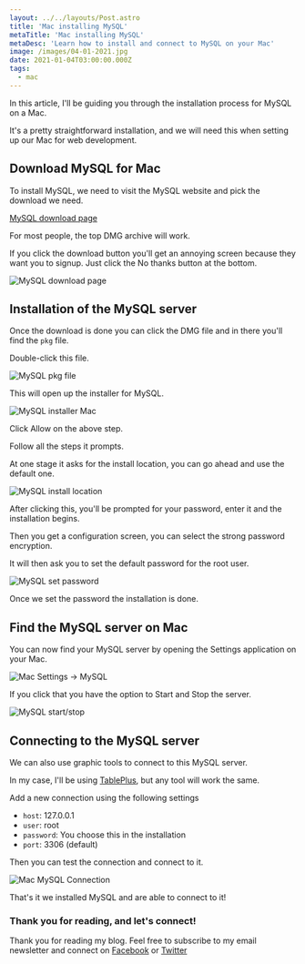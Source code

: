 ```yaml
---
layout: ../../layouts/Post.astro
title: 'Mac installing MySQL'
metaTitle: 'Mac installing MySQL'
metaDesc: 'Learn how to install and connect to MySQL on your Mac'
image: /images/04-01-2021.jpg
date: 2021-01-04T03:00:00.000Z
tags:
  - mac
---
```


In this article, I'll be guiding you through the installation process for MySQL on a Mac.

It's a pretty straightforward installation, and we will need this when setting up our Mac for web development.

## Download MySQL for Mac

To install MySQL, we need to visit the MySQL website and pick the download we need.

[MySQL download page](https://dev.mysql.com/downloads/mysql/)

For most people, the top DMG archive will work.

If you click the download button you'll get an annoying screen because they want you to signup. Just click the No thanks button at the bottom.

![MySQL download page](https://cdn.hashnode.com/res/hashnode/image/upload/v1609343289381/DfrXsgMN5.png)

## Installation of the MySQL server

Once the download is done you can click the DMG file and in there you'll find the `pkg` file.

Double-click this file.

![MySQL pkg file](https://cdn.hashnode.com/res/hashnode/image/upload/v1609343449753/nu9G0UfCp.png)

This will open up the installer for MySQL.

![MySQL installer Mac](https://cdn.hashnode.com/res/hashnode/image/upload/v1609343492102/scVd5-KKn.png)

Click Allow on the above step.

Follow all the steps it prompts.

At one stage it asks for the install location, you can go ahead and use the default one.

![MySQL install location](https://cdn.hashnode.com/res/hashnode/image/upload/v1609343570222/qFlHmjXSJ.png)

After clicking this, you'll be prompted for your password, enter it and the installation begins.

Then you get a configuration screen, you can select the strong password encryption.

It will then ask you to set the default password for the root user.

![MySQL set password](https://cdn.hashnode.com/res/hashnode/image/upload/v1609343665314/pqvAL6aTk.png)

Once we set the password the installation is done.

## Find the MySQL server on Mac

You can now find your MySQL server by opening the Settings application on your Mac.

![Mac Settings -> MySQL](https://cdn.hashnode.com/res/hashnode/image/upload/v1609343785344/NXFSHfpCk.png)

If you click that you have the option to Start and Stop the server.

![MySQL start/stop](https://cdn.hashnode.com/res/hashnode/image/upload/v1609343837498/8jOWSg-vn.png)

## Connecting to the MySQL server

We can also use graphic tools to connect to this MySQL server.

In my case, I'll be using [TablePlus](https://tableplus.com/), but any tool will work the same.

Add a new connection using the following settings

- `host`: 127.0.0.1
- `user`: root
- `password`: You choose this in the installation
- `port`: 3306 (default)

Then you can test the connection and connect to it.

![Mac MySQL Connection](https://cdn.hashnode.com/res/hashnode/image/upload/v1609344081846/fVSQiM7uy.png)

That's it we installed MySQL and are able to connect to it!

### Thank you for reading, and let's connect!

Thank you for reading my blog. Feel free to subscribe to my email newsletter and connect on [Facebook](https://www.facebook.com/DailyDevTipsBlog) or [Twitter](https://twitter.com/DailyDevTips1)
